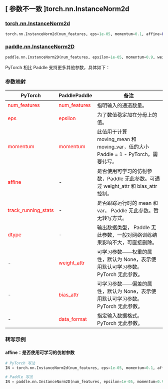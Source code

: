 ## [ 参数不一致 ]torch.nn.InstanceNorm2d

### [torch.nn.InstanceNorm2d](https://pytorch.org/docs/stable/generated/torch.nn.InstanceNorm2d.html#torch.nn.InstanceNorm2d)

```python
torch.nn.InstanceNorm2d(num_features, eps=1e-05, momentum=0.1, affine=False, track_running_stats=False, device=None, dtype=None)
```

### [paddle.nn.InstanceNorm2D](https://www.paddlepaddle.org.cn/documentation/docs/zh/develop/api/paddle/nn/InstanceNorm2D_cn.html#instancenorm2d)
```python
paddle.nn.InstanceNorm2D(num_features, epsilon=1e-05, momentum=0.9, weight_attr=None, bias_attr=None, data_format="NCL", name=None)
```

PyTorch 相比 Paddle 支持更多其他参数，具体如下：
### 参数映射
| PyTorch       | PaddlePaddle | 备注                                                   |
| ------------- | ------------ | ------------------------------------------------------ |
| <font color='red'> num_features </font>   | <font color='red'> num_features </font>   | 指明输入的通道数量。               |
| <font color='red'> eps  </font>         |    <font color='red'> epsilon  </font>         | 为了数值稳定加在分母上的值。             |
| <font color='red'> momentum </font>             | <font color='red'> momentum </font>  | 此值用于计算 moving_mean 和 moving_var，值的大小 Paddle = 1 - PyTorch，需要转写。               |
| <font color='red'> affine </font>             | -  | 是否使用可学习的仿射参数，Paddle 无此参数。可通过 weight_attr 和 bias_attr 控制。              |
| <font color='red'> track_running_stats </font>           |  -            | 是否跟踪运行时的 mean 和 var， Paddle 无此参数。暂无转写方式。  |
| <font color='red'> dtype </font>           |  -            | 输出数据类型， Paddle 无此参数，一般对网络训练结果影响不大，可直接删除。 |
| -           |  <font color='red'> weight_attr </font>            | 可学习参数——权重的属性，默认为 None，表示使用默认可学习参数。 PyTorch 无此参数。 |
| -           |  <font color='red'> bias_attr </font>            | 可学习参数——偏差的属性，默认为 None，表示使用默认可学习参数。 PyTorch 无此参数。 |
| -           |  <font color='red'> data_format </font>            | 指定输入数据格式。 PyTorch 无此参数。 |


### 转写示例
#### affine：是否使用可学习的仿射参数
```python
# PyTorch 写法
IN = torch.nn.InstanceNorm2d(num_features, eps=1e-05, momentum=0.1, affine=False)

# Paddle 写法
IN = paddle.nn.InstanceNorm2D(num_features, epsilon=1e-05, momentum=0.9, weight_attr=False, bias_attr=False)
```
